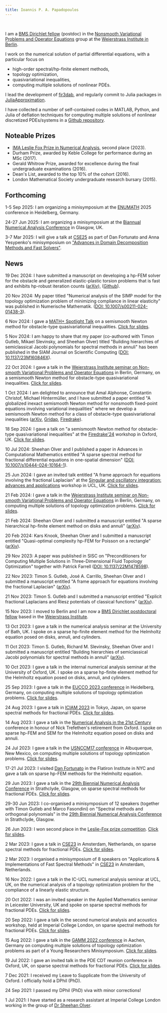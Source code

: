 ```yaml
---
title: Ioannis P. A. Papadopoulos
---
```


&nbsp;
&nbsp;

I am a [BMS Dirichlet fellow](https://www.math-berlin.de/bms-faculty/dirichlet-postdoctoral-program) (postdoc) in the
[Nonsmooth Variational Problems and Operator Equations](https://www.wias-berlin.de/research/rgs/fg8/index.jsp?lang=1) group at the [Weierstrass Institute in Berlin](https://www.wias-berlin.de/).

I work on the numerical
solution of partial differential equations, with a particular focus on

 - high-order spectral/hp-finite element methods,
 - topology optimization,
 - quasivariational inequalities,
 - computing multiple solutions of nonlinear PDEs.

I lead the development of
[fir3dab](https://github.com/ioannisPApapadopoulos/fir3dab), and regularly
commit to Julia packages in
[JuliaApproximation](https://github.com/JuliaApproximation).

I have collected a number of self-contained codes in MATLAB, Python, and Julia of deflation techniques for computing multiple solutions of nonlinear discretized PDEs/systems in a [Github repository](https://github.com/ioannisPApapadopoulos/Deflation).

<h2 id="noteableprizes">Noteable Prizes</h2>

 - [IMA Leslie Fox Prize in Numerical Analysis](https://en.wikipedia.org/wiki/Leslie_Fox_Prize_for_Numerical_Analysis), second place (2023).
 - Durham Prize, awarded by Keble College for performance during an MSc (2017). 
 - Gerald Whitrow Prize, awarded for excellence during the final undergraduate
examinations (2016). 
 - Dean's List, awarded to the top 10% of the cohort (2016).
 - London Mathematical Society undergraduate research bursary (2015).


<h2 id="forthcoming">Forthcoming</h2>

<p>1-5 Sep 2025: I am organizing a minisymposium at the <a href="https://www.enumath2025.eu/">ENUMATH</a> 2025 conference in Heidelberg, Germany.</p>

<p>24-27 Jun 2025: I am organizing a minisymposium at the <a href="https://numericalanalysisconference.org.uk/">Biannual Numerical Analysis Conference</a> in Glasgow, UK.</p>

<p>3-7 Mar 2025: I will give a talk at <a href="https://www.siam.org/conferences-events/siam-conferences/cse25/">CSE25</a> as part of Dan Fortunato and Anna Yesypenko's minisymposium on <a href="https://meetings.siam.org/sess/dsp_programsess.cfm?SESSIONCODE=82326">"Advances in Domain Decomposition Methods and Fast Solvers"</a>.</p>


<h2 id="news">News</h2>

<p>19 Dec 2024: I have submitted a manuscript on developing a hp-FEM solver for the obstacle and generalized elastic-plastic torsion problems that is fast and exhibits hp-robust iteration counts (<a href="https://arxiv.org/abs/2412.13733">arXiv</a>), (<a href="https://github.com/ioannisPApapadopoulos/HierarchicalProximalGalerkin.jl">Github</a>).</p>

<p>20 Nov 2024: My paper titled "Numerical analysis of the SIMP model for the topology optimization problem of minimizing compliance in linear elasticity" was published in Numerische Mathematik. (<a href="https://doi.org/10.1007/s00211-024-01438-3">DOI: 10.1007/s00211-024-01438-3</a>).</p>

<p>6 Nov 2024:  I gave a <a href="https://mathplus.de/research-2/spotlight/">MATH+ Spotlight Talk</a> on a semismooth Newton method for obstacle-type quasivariational inequalities. <a href="{{ "/files/ssn-qvi-v2.pdf" | absolute_url }}">Click for slides</a>.</p>

<p>5 Nov 2024: I am happy to share that my paper (co-authored with Timon Gutleb, Mikael Slevinsky, and Sheehan Olver) titled "Building hierarchies of semiclassical Jacobi polynomials for spectral methods in annuli" has been published in the SIAM Journal on Scientific Computing (<a href="https://doi.org/10.1137/23M160846X">DOI: 10.1137/23M160846X</a>).

<p>22 Oct 2024: I gave a talk in the <a href="https://wias-berlin.de/research/rgs/fg8/seminar/">Weierstrass Institute seminar on Non-smooth Variational Problems and Operator Equations</a> in Berlin, Germany, on a semismooth Newton method for obstacle-type quasivariational inequalities. <a href="{{ "/files/ssn-qvi-v2.pdf" | absolute_url }}">Click for slides</a>. </p>

<p>1 Oct 2024: I am delighted to announce that Amal Alphonse, Constantin Christof, Michael Hintermüller, and I have submitted a paper entitled "A globalized inexact semismooth Newton method for nonsmooth fixed-point equations involving variational inequalities" where we develop a semismooth Newton method for a class of obstacle-type quasivariational inequalities (<a href="http://arxiv.org/abs/2409.19637">arXiv</a>, <a href="https://github.com/ioannisPApapadopoulos/SemismoothQVIs.jl">Gridap</a>, <a href="https://github.com/ioannisPApapadopoulos/semismoothQVIs">Firedrake</a>).</p>

<p>18 Sep 2024: I gave a talk on "a semismooth Newton method for obstacle-type quasivariational inequalities" at the <a href="https://www.firedrakeproject.org/firedrake_24.html">Firedrake'24</a> workshop in Oxford, UK. <a href="{{ "/files/ssn-qvi.pdf" | absolute_url }}">Click for slides</a>.</p>

<p>10 Jul 2024: Sheehan Olver and I published a paper in Advances in Computational Mathematics entitled "A sparse spectral method for fractional differential equations in one-spatial dimension" (<a href="https://doi.org/10.1007/s10444-024-10164-1">DOI: 10.1007/s10444-024-10164-1</a>).</p>

<p>25 Jun 2024: I gave an invited talk entitled "A frame approach for equations involving the fractional Laplacian" at the <a href="https://www.ucl.ac.uk/~ucahagi/workshop.html">Singular and oscillatory integration: advances and applications</a> workshop in UCL, UK. <a href="{{ "/files/fractional-frames.pdf" | absolute_url }}">Click for slides</a>.</p>

<p>21 Feb 2024: I gave a talk in the <a href="https://wias-berlin.de/research/rgs/fg8/seminar/">Weierstrass Institute seminar on Non-smooth Variational Problems and Operator Equations</a> in Berlin, Germany, on computing multiple solutions of topology optimization problems. <a href="{{ "/files/dbm.pdf" | absolute_url }}">Click for slides</a>.</p>

<p>21 Feb 2024: Sheehan Olver and I submitted a manuscript entitled "A sparse hierarchical hp-finite element method on disks and annuli" (<a href="http://arxiv.org/abs/2402.12831">arXiv</a>).

<p>20 Feb 2024: Kars Knook, Sheehan Olver and I submitted a manuscript entitled "Quasi-optimal complexity hp-FEM for Poisson on a rectangle" (<a href="https://arxiv.org/abs/2402.11299">arXiv</a>).

<p>29 Nov 2023: A paper was published in SISC on "Preconditioners for Computing Multiple Solutions in Three-Dimensional Fluid Topology Optimization" together with Patrick Farrell (<a href="https://doi.org/10.1137/22M1478598">DOI: 10.1137/22M1478598</a>).

<p>22 Nov 2023: Timon S. Gutleb, José A. Carrillo, Sheehan Olver and I submitted a manuscript entitled "A frame approach for equations involving the fractional Laplacian" (<a href="http://arxiv.org/abs/2311.12451">arXiv</a>).

<p>21 Nov 2023: Timon S. Gutleb and I submitted a manuscript entitled "Explicit fractional Laplacians and Riesz potentials of classical functions" (<a href="https://arxiv.org/abs/2311.10896">arXiv</a>).

<p>15 Nov 2023: I moved to Berlin and I am now a <a href="https://www.math-berlin.de/bms-faculty/dirichlet-postdoctoral-program">BMS Dirichlet postdoctoral fellow</a> based in the  <a href="https://www.wias-berlin.de/">Weierstrass Institute</a>.</p>

<p>13 Oct 2023: I gave a talk in the numerical analysis seminar at the University of Bath, UK. I spoke on a sparse hp-finite element method for the Helmholtz equation posed on disks, annuli, and cylinders.</p>

<p>11 Oct 2023: Timon S. Gutleb, Richard M. Slevinsky, Sheehan Olver and I submitted a manuscript entitled "Building hierarchies of semiclassical Jacobi polynomials for spectral methods in annuli" (<a href="https://arxiv.org/abs/2310.07541">arXiv</a>).

<p>10 Oct 2023: I gave a talk in the internal numerical analysis seminar at the University of Oxford, UK. I spoke on a sparse hp-finite element method for the Helmholtz equation posed on disks, annuli, and cylinders.</p>

<p>25 Sep 2023: I gave a talk in the <a href="https://scoop.iwr.uni-heidelberg.de/events/2023_eucco/">EUCCO 2023 conference</a> in Heidelberg, Germany, on computing multiple solutions of topology optimization problems. <a href="{{ "/files/dbm.pdf" | absolute_url }}">Click for slides</a>.</p>

<p>24 Aug 2023: I gave a talk in <a href="https://iciam2023.org/">ICIAM 2023</a> in Tokyo, Japan, on sparse spectral methods for fractional PDEs. <a href="{{ "/files/SumSpace.pdf" | absolute_url }}">Click for slides</a>.</p>

<p>14 Aug 2023: I gave a talk in the <a href="https://21stcenturyna.github.io/">Numerical Analysis in the 21st Century</a> conference in honour of Nick Trefethen's retirement from Oxford. I spoke on sparse hp-FEM and SEM for the Helmholtz equation posed on disks and annuli.</p>

<p>24 Jul 2023: I gave a talk in the <a href="https://17.usnccm.org/">USNCCM17 conference</a> in Albuquerque, New Mexico, on computing multiple solutions of topology optimization problems. <a href="{{ "/files/dbm.pdf" | absolute_url }}">Click for slides</a>.</p>

<p>17-21 Jul 2023: I visited <a href="https://danfortunato.com/">Dan Fortunato</a> in the Flatiron Institute in NYC and gave a talk on sparse hp-FEM methods for the Helmholtz equation.</p>

<p>29 Jun 2023: I gave a talk in the <a href="https://numericalanalysisconference.org.uk/">29th Biennial Numerical Analysis Conference</a> in Strathclyde, Glasgow, on sparse spectral methods for fractional PDEs. <a href="{{ "/files/SumSpace.pdf" | absolute_url }}">Click for slides</a>.</p>

<p>29-30 Jun 2023: I co-organised a minisymposium of 12 speakers (together with Timon Gutleb and Marco Fasondini) on "Spectral methods and orthogonal polynomials" in the <a href="https://numericalanalysisconference.org.uk/">29th Biennial Numerical Analysis Conference</a> in Strathclyde, Glasgow.</p>

<p>26 Jun 2023: I won second place in the <a href="https://ima.org.uk/awards-medals/ima-leslie-fox-prize-numerical-analysis/">Leslie-Fox prize competition</a>. <a href="{{ "/files/NAofBP.pdf" | absolute_url }}">Click for slides</a>.</p>

<p>2 Mar 2023: I gave a talk in <a href="https://meetings.siam.org/sess/dsp_programsess.cfm?SESSIONCODE=75527">CSE23</a> in Amsterdam, Netherlands, on sparse spectral methods for fractional PDEs. <a href="{{ "/files/SumSpace.pdf" | absolute_url }}">Click for slides</a>.</p>

<p>2 Mar 2023: I organised a minisymposium of 8 speakers on "Applications & Implementations of Fast Spectral Methods" in <a href="https://meetings.siam.org/sess/dsp_programsess.cfm?SESSIONCODE=75527">CSE23</a> in Amsterdam, Netherlands.</p>

<p>16 Nov 2022: I gave a talk in the IC-UCL numerical analysis seminar at UCL, UK, on the numerical analysis of a topology optimization
problem for the compliance of a linearly elastic
structure.</p>

<p>20 Oct 2022: I was an invited speaker in the Applied Mathematics seminar in Leicester University, UK and spoke on sparse spectral methods for fractional PDEs. <a href="{{ "/files/SumSpace.pdf" | absolute_url }}">Click for slides</a>.</p>

<p>20 Sep 2022: I gave a talk in the second numerical analysis and acoustics workshop, held at Imperial College London, on sparse spectral methods for fractional PDEs. <a href="{{ "/files/SumSpace.pdf" | absolute_url }}">Click for slides</a>.</p>

<p>15 Aug 2022: I gave a talk in the <a href="https://jahrestagung.gamm-ev.de/annual-meeting-2022/program/programme/">GAMM 2022 conference</a> in Aachen, Germany on computing multiple solutions of topology optimization problems as part of a Young Researchers Minisymposium. <a href="{{ "/files/dbm.pdf" | absolute_url }}">Click for slides</a>.</p>

<p>19 Jul 2022: I gave an invited talk in the PDE CDT reunion conference in Oxford, UK, on sparse spectral methods for fractional PDEs. <a href="{{ "/files/SumSpace.pdf" | absolute_url }}">Click for slides</a>.</p>

<p>7 Dec 2021: I received my Leave to Supplicate from the University of Oxford. I officially hold a DPhil (PhD).</p>

<p>24 Sep 2021: I passed my DPhil (PhD) viva with minor corrections!</p>

<p>1 Jul 2021: I have started as a research assistant at Imperial College London working in the group of <a href="https://www.imperial.ac.uk/people/s.olver">Dr Sheehan Olver</a>.</p>

